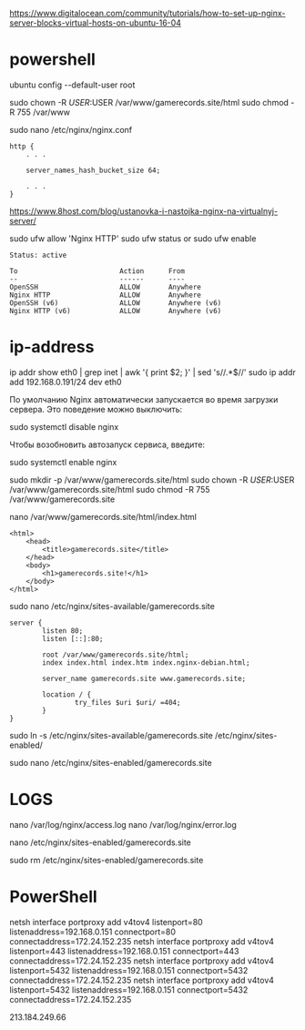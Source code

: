 https://www.digitalocean.com/community/tutorials/how-to-set-up-nginx-server-blocks-virtual-hosts-on-ubuntu-16-04

# powershell
ubuntu config --default-user root

sudo chown -R $USER:$USER /var/www/gamerecords.site/html
sudo chmod -R 755 /var/www

sudo nano /etc/nginx/nginx.conf

```
http {
    . . .

    server_names_hash_bucket_size 64;

    . . .
}
```

https://www.8host.com/blog/ustanovka-i-nastojka-nginx-na-virtualnyj-server/

sudo ufw allow 'Nginx HTTP'
sudo ufw status
or
sudo ufw enable
```
Status: active

To                         Action      From
--                         ------      ----
OpenSSH                    ALLOW       Anywhere                 
Nginx HTTP                 ALLOW       Anywhere                 
OpenSSH (v6)               ALLOW       Anywhere (v6)            
Nginx HTTP (v6)            ALLOW       Anywhere (v6)
```

# ip-address
ip addr show eth0 | grep inet | awk '{ print $2; }' | sed 's/\/.*$//'
sudo ip addr add 192.168.0.191/24 dev eth0


По умолчанию Nginx автоматически запускается во время загрузки сервера. 
Это поведение можно выключить:

sudo systemctl disable nginx

Чтобы возобновить автозапуск сервиса, введите:

sudo systemctl enable nginx

sudo mkdir -p /var/www/gamerecords.site/html
sudo chown -R $USER:$USER /var/www/gamerecords.site/html
sudo chmod -R 755 /var/www/gamerecords.site

nano /var/www/gamerecords.site/html/index.html
```
<html>
    <head>
        <title>gamerecords.site</title>
    </head>
    <body>
        <h1>gamerecords.site!</h1>
    </body>
</html>
```

sudo nano /etc/nginx/sites-available/gamerecords.site
```
server {
        listen 80;
        listen [::]:80;

        root /var/www/gamerecords.site/html;
        index index.html index.htm index.nginx-debian.html;

        server_name gamerecords.site www.gamerecords.site;

        location / {
                try_files $uri $uri/ =404;
        }
}
```

sudo ln -s /etc/nginx/sites-available/gamerecords.site /etc/nginx/sites-enabled/

sudo nano /etc/nginx/sites-enabled/gamerecords.site

# LOGS
nano /var/log/nginx/access.log
nano /var/log/nginx/error.log

nano /etc/nginx/sites-enabled/gamerecords.site

sudo rm /etc/nginx/sites-enabled/gamerecords.site

# PowerShell
netsh interface portproxy add v4tov4 listenport=80 listenaddress=192.168.0.151 connectport=80 connectaddress=172.24.152.235
netsh interface portproxy add v4tov4 listenport=443 listenaddress=192.168.0.151 connectport=443 connectaddress=172.24.152.235
netsh interface portproxy add v4tov4 listenport=5432 listenaddress=192.168.0.151 connectport=5432 connectaddress=172.24.152.235
netsh interface portproxy add v4tov4 listenport=5432 listenaddress=192.168.0.151 connectport=5432 connectaddress=172.24.152.235

213.184.249.66




